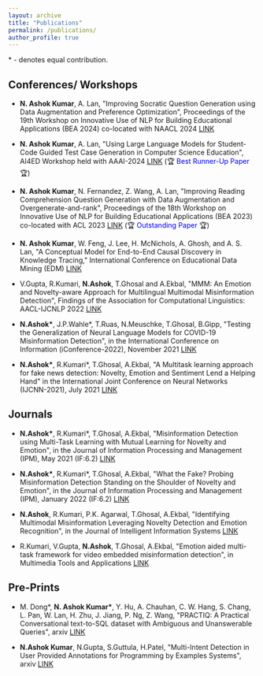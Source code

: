 ```yaml
---
layout: archive
title: "Publications"
permalink: /publications/
author_profile: true
---
```


\* - denotes equal contribution.

## Conferences/ Workshops

* **N. Ashok Kumar**, A. Lan, "Improving Socratic Question Generation using Data Augmentation and Preference Optimization", Proceedings of the 19th Workshop on Innovative Use of NLP for Building Educational Applications (BEA 2024) co-located with NAACL 2024 [LINK](https://aclanthology.org/2024.bea-1.10) 


* **N. Ashok Kumar**, A. Lan, "Using Large Language Models for Student-Code Guided Test Case Generation in Computer Science Education", AI4ED Workshop held with AAAI-2024 [LINK](https://arxiv.org/abs/2402.07081) (🏆 <span style="color: blue;">Best Runner-Up Paper</span> 🏆)


* **N. Ashok Kumar**, N. Fernandez, Z. Wang, A. Lan, "Improving Reading Comprehension Question Generation with Data Augmentation and Overgenerate-and-rank", Proceedings of the 18th Workshop on Innovative Use of NLP for Building Educational Applications (BEA 2023) co-located with ACL 2023 [LINK](https://aclanthology.org/2023.bea-1.22/) (🏆 <span style="color: blue;">Outstanding Paper</span> 🏆)

* **N. Ashok Kumar**, W. Feng, J. Lee, H. McNichols, A. Ghosh, and A. S. Lan, "A Conceptual Model for End-to-End Causal Discovery in Knowledge Tracing," International Conference on Educational Data Mining (EDM) [LINK](https://educationaldatamining.org/EDM2023/proceedings/2023.EDM-posters.42/index.html)

* V.Gupta, R.Kumari, **N.Ashok**, T.Ghosal and A.Ekbal, "MMM: An Emotion and Novelty-aware Approach for Multilingual Multimodal Misinformation Detection", Findings of the Association for Computational Linguistics: AACL-IJCNLP 2022 [LINK](https://aclanthology.org/2022.findings-aacl.43/)

* **N.Ashok\***, J.P.Wahle*, T.Ruas, N.Meuschke, T.Ghosal, B.Gipp, "Testing the Generalization of Neural Language Models for COVID-19 Misinformation Detection", in the International Conference on Information (iConference-2022), November 2021 [LINK](https://link.springer.com/chapter/10.1007/978-3-030-96957-8_33)

* **N.Ashok\***, R.Kumari*, T.Ghosal, A.Ekbal, "A Multitask learning approach for fake news detection: Novelty, Emotion and Sentiment Lend a Helping Hand" in the International Joint Conference on Neural Networks (IJCNN-2021), July 2021 [LINK](https://ieeexplore.ieee.org/abstract/document/9534218/)


## Journals

* **N.Ashok\***, R.Kumari*, T.Ghosal, A.Ekbal, "Misinformation Detection using Multi-Task Learning with Mutual Learning for Novelty and Emotion", in the Journal of Information Processing and Management (IPM), May 2021 (IF:6.2) [LINK](https://www.sciencedirect.com/science/article/abs/pii/S0306457321001254)

* **N.Ashok\***, R.Kumari*, T.Ghosal, A.Ekbal, "What the Fake? Probing Misinformation Detection Standing on the Shoulder of Novelty and Emotion", in the Journal of Information Processing and Management (IPM), January 2022 (IF:6.2) [LINK](https://www.sciencedirect.com/science/article/pii/S0306457321002223)

* **N.Ashok**, R.Kumari, P.K. Agarwal, T.Ghosal, A.Ekbal, "Identifying Multimodal Misinformation Leveraging Novelty Detection and Emotion Recognition", in the Journal of Intelligent Information Systems [LINK](https://link.springer.com/article/10.1007/s10844-023-00789-x)

* R.Kumari, V.Gupta, **N.Ashok**, T.Ghosal, A.Ekbal, "Emotion aided multi-task framework for video embedded misinformation detection", in Multimedia Tools and Applications [LINK](https://link.springer.com/article/10.1007/s11042-023-17208-6)

## Pre-Prints 

* M. Dong*, **N. Ashok Kumar\***, Y. Hu, A. Chauhan, C. W. Hang, S. Chang, L. Pan, W. Lan, H. Zhu, J. Jiang, P. Ng, Z. Wang, "PRACTIQ: A Practical Conversational text-to-SQL dataset with Ambiguous and Unanswerable Queries", arxiv [LINK](https://arxiv.org/pdf/2410.11076)

* **N.Ashok Kumar**, N.Gupta, S.Guttula, H.Patel, "Multi-Intent Detection in User Provided Annotations for Programming by Examples Systems", arxiv [LINK](https://arxiv.org/abs/2307.03966)







